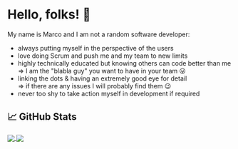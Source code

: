 # Hello, folks! 👋

My name is Marco and I am not a random software developer:

- always putting myself in the perspective of the users
- love doing Scrum and push me and my team to new limits
- highly technically educated but knowing others can code better than me  
=> I am the "blabla guy" you want to have in your team 😛
- linking the dots & having an extremely good eye for detail  
=> if there are any issues I will probably find them 😉
- never too shy to take action myself in development if required

## &#x1f4c8; GitHub Stats
<div>
  <a href="#">
    <img align="center" src="https://github-readme-stats-5wvjxcbzk-rickstaa.vercel.app/api/top-langs/?username=marc0olo&role=OWNER,COLLABORATOR&hide=css,html,tex,shell&title_color=ffffff&text_color=c9cacc&icon_color=2bbc8a&bg_color=1d1f21&layout=compact" />
  </a>
  <a href="#">
    <img align="center" src="https://github-readme-stats-5wvjxcbzk-rickstaa.vercel.app/api?username=marc0olo&count_private=true&role=OWNER,COLLABORATOR&show_icons=true&line_height=20&count_private=true&title_color=ffffff&text_color=c9cacc&icon_color=2bbc8a&bg_color=1d1f21" />
  </a>
</div>
